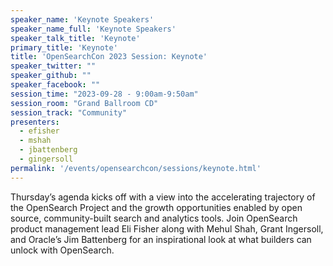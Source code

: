 ```yaml
---
speaker_name: 'Keynote Speakers'
speaker_name_full: 'Keynote Speakers'
speaker_talk_title: 'Keynote'
primary_title: 'Keynote'
title: 'OpenSearchCon 2023 Session: Keynote'
speaker_twitter: ""
speaker_github: ""
speaker_facebook: ""
session_time: "2023-09-28 - 9:00am-9:50am"
session_room: "Grand Ballroom CD"
session_track: "Community"
presenters:
  - efisher
  - mshah
  - jbattenberg
  - gingersoll
permalink: '/events/opensearchcon/sessions/keynote.html'
---
```

Thursday’s agenda kicks off with a view into the accelerating trajectory of the OpenSearch Project and the growth opportunities enabled by open source, community-built search and analytics tools. Join OpenSearch product management lead Eli Fisher along with Mehul Shah, Grant Ingersoll, and Oracle’s Jim Battenberg for an inspirational look at what builders can unlock with OpenSearch.